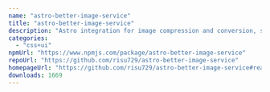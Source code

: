 ```yaml
---
name: "astro-better-image-service"
title: "astro-better-image-service"
description: "Astro integration for image compression and conversion, superseding Astro's default image service."
categories:
  - "css+ui"
npmUrl: "https://www.npmjs.com/package/astro-better-image-service"
repoUrl: "https://github.com/risu729/astro-better-image-service"
homepageUrl: "https://github.com/risu729/astro-better-image-service#readme"
downloads: 1669
---
```

